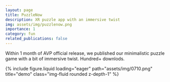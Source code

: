 ```yaml
---
layout: page
title: PuzzleNow
description: XR puzzle app with an immersive twist
img: assets/img/puzzlenow.png
importance: 1
category: fun
related_publications: false
---
```


Within 1 month of AVP official release, we published our minimalistic puzzle game with a bit of immersive twist. Hundred+ downlods.


{% include figure.liquid loading="eager" path="assets/img/0710.png" title="demo" class="img-fluid rounded z-depth-1" %}